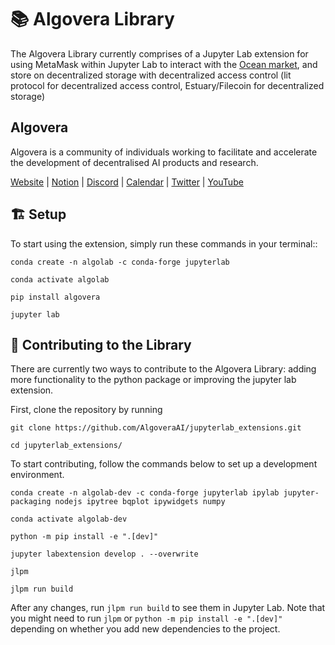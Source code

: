 # 📚 Algovera Library

The Algovera Library currently comprises of a Jupyter Lab extension for using MetaMask within Jupyter Lab to interact with the [Ocean market](https://market.oceanprotocol.com/), and store on decentralized storage with decentralized access control (lit protocol for decentralized access control, Estuary/Filecoin for decentralized storage)

## Algovera

Algovera is a community of individuals working to facilitate and accelerate the development of decentralised AI products and research.

[Website](algovera.ai) | [Notion](https://algovera.notion.site/) | [Discord](https://discord.gg/xsxM6FjG) | [Calendar](https://algovera.notion.site/Calendar-9d79fab364234b47b6d24021efc28e42) | [Twitter](https://twitter.com/algoveraai?lang=en) | [YouTube](https://www.youtube.com/channel/UC2A5iUpP6k52ZZmC8LFj1IA)

## 🏗 Setup

To start using the extension, simply run these commands in your terminal::

```
conda create -n algolab -c conda-forge jupyterlab

conda activate algolab

pip install algovera

jupyter lab

```

## 🚧 Contributing to the Library

There are currently two ways to contribute to the Algovera Library: adding more functionality to the python package or improving the jupyter lab extension.

First, clone the repository by running

```
git clone https://github.com/AlgoveraAI/jupyterlab_extensions.git

cd jupyterlab_extensions/
```

To start contributing, follow the commands below to set up a development environment.

```
conda create -n algolab-dev -c conda-forge jupyterlab ipylab jupyter-packaging nodejs ipytree bqplot ipywidgets numpy

conda activate algolab-dev

python -m pip install -e ".[dev]"

jupyter labextension develop . --overwrite

jlpm

jlpm run build
```

After any changes, run `jlpm run build` to see them in Jupyter Lab. Note that you might need to run `jlpm` or `python -m pip install -e ".[dev]"` depending on whether you add new dependencies to the project.
